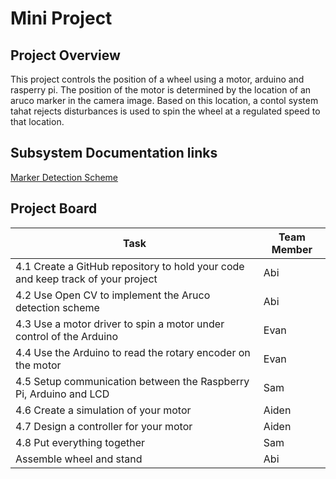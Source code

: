 # Mini Project
## Project Overview
This project controls the position of a wheel using a motor, arduino and rasperry pi. The position of the motor is determined by the location of an aruco marker in the camera image. Based on this location, a contol system tahat rejects disturbances is used to spin the wheel at a regulated speed to that location.
## Subsystem Documentation links
[Marker Detection Scheme](https://github.com/abimartho/SEED/blob/main/Mini_Project/cv/cv_readme.txt)
## Project Board
| Task | Team Member |
| --- | --- |
| 4.1 Create a GitHub repository to hold your code and keep track of your project | Abi |
| 4.2 Use Open CV to implement the Aruco detection scheme | Abi |
| 4.3 Use a motor driver to spin a motor under control of the Arduino | Evan |
| 4.4 Use the Arduino to read the rotary encoder on the motor  | Evan |
| 4.5 Setup communication between the Raspberry Pi, Arduino and LCD  | Sam |
| 4.6 Create a simulation of your motor  | Aiden |
| 4.7 Design a controller for your motor  | Aiden |
| 4.8 Put everything together  | Sam |
| Assemble wheel and stand | Abi |
